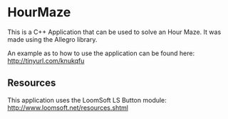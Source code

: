 HourMaze
========

This is a C++ Application that can be used to solve an Hour Maze. It was made using the Allegro library.

An example as to how to use the application can be found here: http://tinyurl.com/knukqfu

Resources
-----
This application uses the LoomSoft LS Button module: http://www.loomsoft.net/resources.shtml
